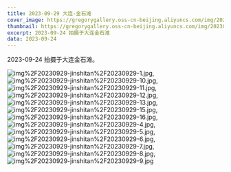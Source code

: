 ```yaml
---
title: 2023-09-29 大连-金石滩
cover_image: https://gregorygallery.oss-cn-beijing.aliyuncs.com/img/20230929-jinshitan/20230929-9.jpg
thumbnail: https://gregorygallery.oss-cn-beijing.aliyuncs.com/img/20230929-jinshitan/20230929-11.jpg
excerpt: 2023-09-24 拍摄于大连金石滩
data: 2023-09-24
---
```


2023-09-24 拍摄于大连金石滩。


![img%2F20230929-jinshitan%2F20230929-1.jpg]( https://gregorygallery.oss-cn-beijing.aliyuncs.com/img/20230929-jinshitan/20230929-1.jpg "img%2F20230929-jinshitan%2F20230929-1.jpg"),
![img%2F20230929-jinshitan%2F20230929-10.jpg]( https://gregorygallery.oss-cn-beijing.aliyuncs.com/img/20230929-jinshitan/20230929-10.jpg "img%2F20230929-jinshitan%2F20230929-10.jpg"),
![img%2F20230929-jinshitan%2F20230929-11.jpg]( https://gregorygallery.oss-cn-beijing.aliyuncs.com/img/20230929-jinshitan/20230929-11.jpg "img%2F20230929-jinshitan%2F20230929-11.jpg"),
![img%2F20230929-jinshitan%2F20230929-12.jpg]( https://gregorygallery.oss-cn-beijing.aliyuncs.com/img/20230929-jinshitan/20230929-12.jpg "img%2F20230929-jinshitan%2F20230929-12.jpg"),
![img%2F20230929-jinshitan%2F20230929-13.jpg]( https://gregorygallery.oss-cn-beijing.aliyuncs.com/img/20230929-jinshitan/20230929-13.jpg "img%2F20230929-jinshitan%2F20230929-13.jpg"),
![img%2F20230929-jinshitan%2F20230929-15.jpg]( https://gregorygallery.oss-cn-beijing.aliyuncs.com/img/20230929-jinshitan/20230929-15.jpg "img%2F20230929-jinshitan%2F20230929-15.jpg"),
![img%2F20230929-jinshitan%2F20230929-16.jpg]( https://gregorygallery.oss-cn-beijing.aliyuncs.com/img/20230929-jinshitan/20230929-16.jpg "img%2F20230929-jinshitan%2F20230929-16.jpg"),
![img%2F20230929-jinshitan%2F20230929-4.jpg]( https://gregorygallery.oss-cn-beijing.aliyuncs.com/img/20230929-jinshitan/20230929-4.jpg "img%2F20230929-jinshitan%2F20230929-4.jpg"),
![img%2F20230929-jinshitan%2F20230929-5.jpg]( https://gregorygallery.oss-cn-beijing.aliyuncs.com/img/20230929-jinshitan/20230929-5.jpg "img%2F20230929-jinshitan%2F20230929-5.jpg"),
![img%2F20230929-jinshitan%2F20230929-6.jpg]( https://gregorygallery.oss-cn-beijing.aliyuncs.com/img/20230929-jinshitan/20230929-6.jpg "img%2F20230929-jinshitan%2F20230929-6.jpg"),
![img%2F20230929-jinshitan%2F20230929-7.jpg]( https://gregorygallery.oss-cn-beijing.aliyuncs.com/img/20230929-jinshitan/20230929-7.jpg "img%2F20230929-jinshitan%2F20230929-7.jpg"),
![img%2F20230929-jinshitan%2F20230929-8.jpg]( https://gregorygallery.oss-cn-beijing.aliyuncs.com/img/20230929-jinshitan/20230929-8.jpg "img%2F20230929-jinshitan%2F20230929-8.jpg"),
![img%2F20230929-jinshitan%2F20230929-9.jpg]( https://gregorygallery.oss-cn-beijing.aliyuncs.com/img/20230929-jinshitan/20230929-9.jpg "img%2F20230929-jinshitan%2F20230929-9.jpg")
